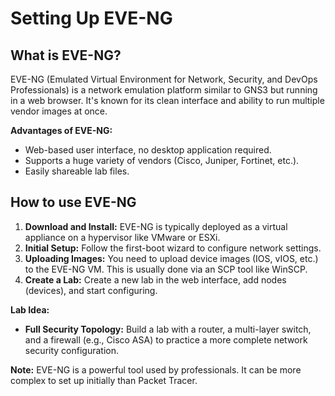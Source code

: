 # Setting Up EVE-NG

## What is EVE-NG?
EVE-NG (Emulated Virtual Environment for Network, Security, and DevOps Professionals) is a network emulation platform similar to GNS3 but running in a web browser. It's known for its clean interface and ability to run multiple vendor images at once.

**Advantages of EVE-NG:**
- Web-based user interface, no desktop application required.
- Supports a huge variety of vendors (Cisco, Juniper, Fortinet, etc.).
- Easily shareable lab files.

## How to use EVE-NG
1.  **Download and Install:** EVE-NG is typically deployed as a virtual appliance on a hypervisor like VMware or ESXi.
2.  **Initial Setup:** Follow the first-boot wizard to configure network settings.
3.  **Uploading Images:** You need to upload device images (IOS, vIOS, etc.) to the EVE-NG VM. This is usually done via an SCP tool like WinSCP.
4.  **Create a Lab:** Create a new lab in the web interface, add nodes (devices), and start configuring.

**Lab Idea:**
- **Full Security Topology:** Build a lab with a router, a multi-layer switch, and a firewall (e.g., Cisco ASA) to practice a more complete network security configuration.

**Note:** EVE-NG is a powerful tool used by professionals. It can be more complex to set up initially than Packet Tracer.
